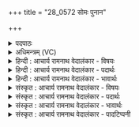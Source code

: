 +++
title = "28_0572 सोमः पुनान"

+++
<details><summary>पदपाठः</summary>

सो꣡मः꣢꣯। पु꣣नानः꣢। ऊ꣣र्मि꣡णा꣢। अ꣡व्य꣢꣯म्। वा꣡र꣢꣯म्। वि। धा꣣वति। अ꣡ग्रे꣢꣯। वा꣣चः꣢। प꣡व꣢꣯मानः। क꣡नि꣢꣯क्रदत्। ५७२।
</details>

<details><summary>अधिमन्त्रम् (VC)</summary>

- पवमानः सोमः
- अग्निश्चाक्षुषः
- उष्णिक्
- ऋषभः
- पावमानं काण्डम्
</details>

<details><summary>हिन्दी : आचार्य रामनाथ वेदालंकार - विषयः</summary>

अगले मन्त्र में पुनः ब्रह्मानन्दरस का विषय है।
</details>

<details><summary>हिन्दी : आचार्य रामनाथ वेदालंकार - पदार्थः</summary>

पदार्थान्वयभाषाः -  (सोमः) ब्रह्मानन्दरस (पुनानः) उपासक को पवित्र करता हुआ (ऊर्मिणा) लहर के साथ (अव्यं वारम्) भेड़ की ऊन से बने दशापवित्र के तुल्य दोषनिवारक अविनश्वर आत्मा के प्रति (वि धावति) वेग से दौड़ रहा है। (वाचः) प्रोच्चारित स्तुतिवाणी से (अग्रे) पहले ही (पवमानः) धारा रूप से बहता हुआ (कनिक्रदत्) कलकल ध्वनि कर रहा है ॥७॥ इस मन्त्र में ब्रह्मानन्द में कारणभूत स्तुति वाणी के उच्चारण से पूर्व ही ब्रह्मानन्द की उत्पत्ति का वर्णन होने से कारण के पूर्व कार्योदय वर्णित होना रूप अतिशयोक्ति अलङ्कार है ॥७॥
</details>

<details><summary>हिन्दी : आचार्य रामनाथ वेदालंकार - भावार्थः</summary>

भावार्थभाषाः -  उपासकों से ध्यान किया गया परमेश्वर अपने पास से आनन्दरस की प्रचुर धाराओं को उपासकों के हृदय में प्रेरित करता है ॥७॥
</details>

<details><summary>संस्कृत : आचार्य रामनाथ वेदालंकार - विषयः</summary>

अथ पुनर्ब्रह्मानन्दरसविषयमाह।
</details>

<details><summary>संस्कृत : आचार्य रामनाथ वेदालंकार - पदार्थः</summary>

पदार्थान्वयभाषाः -  (सोमः) ब्रह्मानन्दरसः (पुनानः) उपासकं पवित्रं कुर्वन् (ऊर्मिणा) तरङ्गेण साकम् (अव्यं वारम्) ऊर्णामयदशापवित्रमिव दोषनिवारकम् अविनश्वरं जीवात्मानं प्रति (वि धावति) वेगेन गच्छति। (वाचः) प्रोच्चारितायाः स्तुत्यात्मिकायाः गिरः (अग्रे) पूर्वमेव (पवमानः) धारारूपेण प्रवहन् सः। पवते गतिकर्मा। निघं० २।१४। (कनिक्रदत्) कल-कलध्वनिमिव कुर्वन्, अस्तीति शेषः। ‘दाधर्तिदर्धर्ति०। अ० ७।४।६५’ इति क्रन्देर्यङ्लुगन्तात् शतरि निपात्यते ॥७॥ अत्र ब्रह्मानन्दे कारणभूतायाः स्तुतिवाचः उच्चारणात् पूर्वमेव ब्रह्मानन्दप्रवाहस्योदयवर्णनात् कारणात् प्राक् कार्योदयरूपोऽतिशयोक्तिरलङ्कारः ॥७॥
</details>

<details><summary>संस्कृत : आचार्य रामनाथ वेदालंकार - भावार्थः</summary>

भावार्थभाषाः -  उपासकैर्ध्यातः परमेश्वरः स्वसकाशादानन्दरसस्य प्रचुरा धारा उपासकानां हृदये प्रेरयति ॥७॥
</details>

<details><summary>संस्कृत : आचार्य रामनाथ वेदालंकार - पादटिप्पनी</summary>

टिप्पणी:   १. ऋ० ९।१०६।१० ‘ऊर्मिणाव्यं’ इत्यत्र ‘ऊर्मिणाव्यो’ इति पाठः। साम० ९४०।
</details>